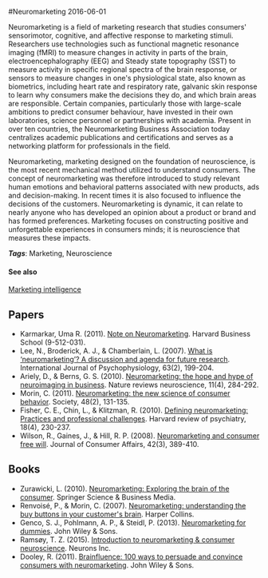 
#Neuromarketing
2016-06-01

Neuromarketing is a field of marketing research that studies consumers' sensorimotor, cognitive, and affective response to marketing stimuli. Researchers use technologies such as functional magnetic resonance imaging (fMRI) to measure changes in activity in parts of the brain, electroencephalography (EEG) and Steady state topography (SST) to measure activity in specific regional spectra of the brain response, or sensors to measure changes in one's physiological state, also known as biometrics, including heart rate and respiratory rate, galvanic skin response to learn why consumers make the decisions they do, and which brain areas are responsible. Certain companies, particularly those with large-scale ambitions to predict consumer behaviour, have invested in their own laboratories, science personnel or partnerships with academia. Present in over ten countries, the Neuromarketing Business Association today centralizes academic publications and certifications and serves as a networking platform for professionals in the field.

Neuromarketing, marketing designed on the foundation of neuroscience, is the most recent mechanical method utilized to understand consumers. The concept of neuromarketing was therefore introduced to study relevant human emotions and behavioral patterns associated with new products, ads and decision-making. In recent times it is also focused to influence the decisions of the customers. Neuromarketing is dynamic, it can relate to nearly anyone who has developed an opinion about a product or brand and has formed preferences. Marketing focuses on constructing positive and unforgettable experiences in consumers minds; it is neuroscience that measures these impacts.

***Tags***: Marketing, Neuroscience

#### See also
[Marketing intelligence](/marketing_intelligence)
## Papers
* Karmarkar, Uma R. (2011). [Note on Neuromarketing](http://papers.ssrn.com/sol3/papers.cfm?abstract_id=1998183). Harvard Business School (9-512-031).
* Lee, N., Broderick, A. J., & Chamberlain, L. (2007). [What is ‘neuromarketing’? A discussion and agenda for future research](https://www.researchgate.net/profile/Laura_Chamberlain/publication/7014653_What_is_'neuromarketing'_A_discussion_and_agenda_for_future_research/links/0c9605213767a38112000000.pdf). International Journal of Psychophysiology, 63(2), 199-204.
* Ariely, D., & Berns, G. S. (2010). [Neuromarketing: the hope and hype of neuroimaging in business](http://www.nature.com/nrn/journal/v11/n4/full/nrn2795.html). Nature reviews neuroscience, 11(4), 284-292.
* Morin, C. (2011). [Neuromarketing: the new science of consumer behavior](http://fac.ksu.edu.sa/sites/default/files/neuromarketing_1.pdf). Society, 48(2), 131-135.
* Fisher, C. E., Chin, L., & Klitzman, R. (2010). [Defining neuromarketing: Practices and professional challenges](http://www.ncbi.nlm.nih.gov/pmc/articles/PMC3152487/). Harvard review of psychiatry, 18(4), 230-237.
* Wilson, R., Gaines, J., & Hill, R. P. (2008). [Neuromarketing and consumer free will](http://onlinelibrary.wiley.com/doi/10.1111/j.1745-6606.2008.00114.x/full). Journal of Consumer Affairs, 42(3), 389-410.

## Books
* Zurawicki, L. (2010). [Neuromarketing: Exploring the brain of the consumer](https://www.goodreads.com/book/show/5788231-neuromarketing-exploring-the-brain-of-the-consumer). Springer Science & Business Media.
* Renvoisé, P., & Morin, C. (2007). [Neuromarketing: understanding the buy buttons in your customer's brain](https://www.goodreads.com/book/show/8758568-neuromarketing). Harper Collins.
* Genco, S. J., Pohlmann, A. P., & Steidl, P. (2013). [Neuromarketing for dummies](https://www.goodreads.com/book/show/17351632-neuromarketing-for-dummies). John Wiley & Sons.
* Ramsøy, T. Z. (2015). [Introduction to neuromarketing & consumer neuroscience](https://www.goodreads.com/book/show/23122353-introduction-to-neuromarketing-consumer-neuroscience). Neurons Inc.
* Dooley, R. (2011). [Brainfluence: 100 ways to persuade and convince consumers with neuromarketing](https://www.goodreads.com/book/show/11938818-brainfluence). John Wiley & Sons.


